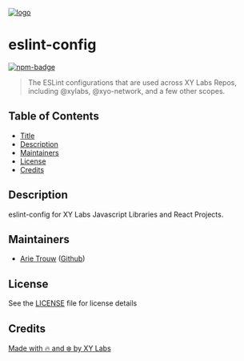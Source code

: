 [![logo][]](https://xylabs.com)

# eslint-config

[![npm-badge][]][npm-link]

> The ESLint configurations that are used across XY Labs Repos, including @xylabs, @xyo-network, and a few other scopes.

## Table of Contents

-   [Title](#eslint-config)
-   [Description](#description)
-   [Maintainers](#maintainers)
-   [License](#license)
-   [Credits](#credits)

## Description

eslint-config for XY Labs Javascript Libraries and React Projects.

## Maintainers

-   [Arie Trouw](https://arietrouw.com) ([Github](https://github.com/arietrouw))

## License

See the [LICENSE](LICENSE) file for license details

## Credits

[Made with 🔥 and ❄️ by XY Labs](https://xylabs.com)

[logo]: https://cdn.xy.company/img/brand/XYPersistentCompany_Logo_Icon_Colored.svg
[npm-badge]: https://img.shields.io/npm/v/@xylabs/eslint-config.svg
[npm-link]: https://www.npmjs.com/package/@xylabs/eslint-config

